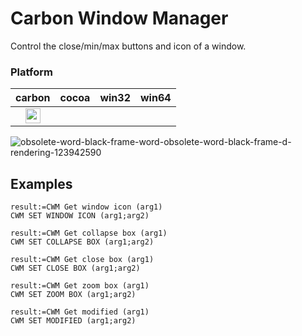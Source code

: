 Carbon Window Manager
=====================

Control the close/min/max buttons and icon of a window.

### Platform

| carbon | cocoa | win32 | win64 |
|:------:|:-----:|:---------:|:---------:|
|<img src="https://cloud.githubusercontent.com/assets/1725068/22371562/1b091f0a-e4db-11e6-8458-8653954a7cce.png" width="24" height="24" />||||

![obsolete-word-black-frame-word-obsolete-word-black-frame-d-rendering-123942590](https://user-images.githubusercontent.com/1725068/78463940-29122280-771e-11ea-8be8-a7830725403e.jpg)

## Examples

```
result:=CWM Get window icon (arg1)
CWM SET WINDOW ICON (arg1;arg2)

result:=CWM Get collapse box (arg1)
CWM SET COLLAPSE BOX (arg1;arg2)

result:=CWM Get close box (arg1)
CWM SET CLOSE BOX (arg1;arg2)

result:=CWM Get zoom box (arg1)
CWM SET ZOOM BOX (arg1;arg2)

result:=CWM Get modified (arg1)
CWM SET MODIFIED (arg1;arg2)
```
